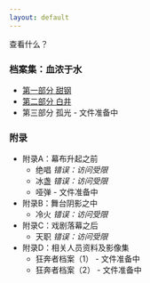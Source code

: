 ```yaml
---
layout: default
---
```


查看什么？

### 档案集：血浓于水

- [第一部分 甜钢](./part1.html)
- [第二部分 白井](./part2.html)
- 第三部分 孤光 - 文件准备中

### 附录

- 附录A：幕布升起之前
  - 绝唱 _错误：访问受限_
  - 冰盏 _错误：访问受限_
  - 哑弹 - 文件准备中
- 附录B：舞台阴影之中
  - 冷火 _错误：访问受限_
- 附录C：戏剧落幕之后
  - 天职 _错误：访问受限_
- 附录D：相关人员资料及影像集
  - 狂奔者档案（1） - 文件准备中
  - 狂奔者档案（2） - 文件准备中
